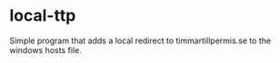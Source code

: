 # local-ttp
Simple program that adds a local redirect to timmartillpermis.se to the windows hosts file.
